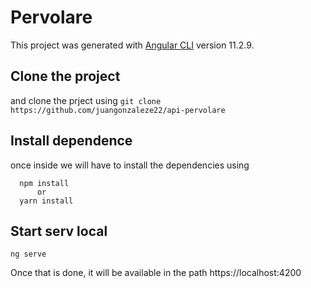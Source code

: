 # Pervolare

This project was generated with [Angular CLI](https://github.com/angular/angular-cli) version 11.2.9.

## Clone the project

and clone the prject using 
```git clone https://github.com/juangonzaleze22/api-pervolare```

## Install dependence

once inside we will have to install the dependencies using 
``` 
  npm install
      or 
  yarn install
 ```

## Start serv local
``` ng serve ```


Once that is done, it will be available in the path https://localhost:4200
